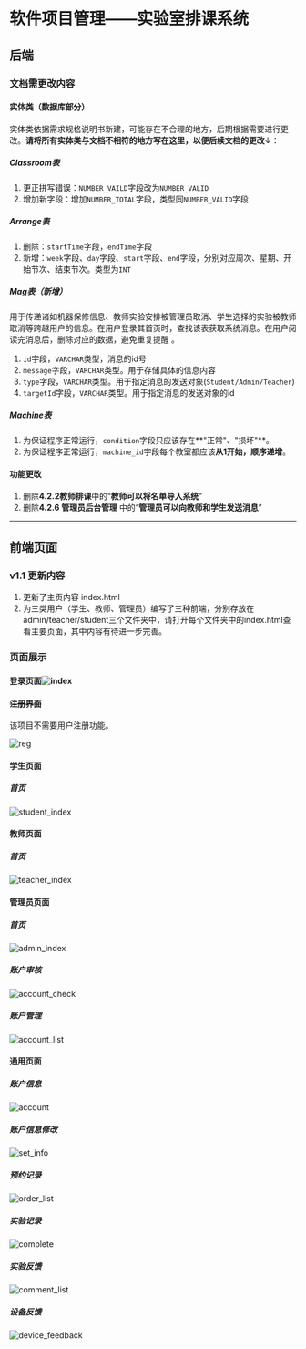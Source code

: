 # 软件项目管理——实验室排课系统

## 后端

### 文档需更改内容

#### 实体类（数据库部分）

实体类依据需求规格说明书新建，可能存在不合理的地方，后期根据需要进行更改。**请将所有实体类与文档不相符的地方写在这里，以便后续文档的更改**↓：

##### Classroom表

1. 更正拼写错误：`NUMBER_VAILD`字段改为`NUMBER_VALID`
2. 增加新字段：增加`NUMBER_TOTAL`字段，类型同`NUMBER_VALID`字段 

##### Arrange表

1. 删除：`startTime`字段，`endTime`字段
2. 新增：`week`字段、`day`字段、`start`字段、`end`字段，分别对应周次、星期、开始节次、结束节次。类型为`INT`

##### Mag表（新增）

​	用于传递诸如机器保修信息、教师实验安排被管理员取消、学生选择的实验被教师取消等跨越用户的信息。在用户登录其首页时，查找该表获取系统消息。在用户阅读完消息后，删除对应的数据，避免重复提醒 。

1. `id`字段，`VARCHAR`类型，消息的id号
2. `message`字段，`VARCHAR`类型。用于存储具体的信息内容
3. `type`字段，`VARCHAR`类型。用于指定消息的发送对象(`Student/Admin/Teacher`)
4. `targetId`字段，`VARCHAR`类型。用于指定消息的发送对象的id

##### Machine表

1. 为保证程序正常运行，`condition`字段只应该存在**"正常"、"损坏"**。
2. 为保证程序正常运行，`machine_id`字段每个教室都应该**从1开始，顺序递增**。

#### 功能更改

1. 删除**4.2.2教师排课**中的“**教师可以将名单导入系统**”
2. 删除**4.2.6 管理员后台管理** 中的“**管理员可以向教师和学生发送消息**”

------

## 前端页面

### v1.1 更新内容

1. 更新了主页内容 index.html
2. 为三类用户（学生、教师、管理员）编写了三种前端，分别存放在admin/teacher/student三个文件夹中，请打开每个文件夹中的index.html查看主要页面，其中内容有待进一步完善。

### 页面展示

#### 登录页面![index](pic/index.png)

#### ~~注册界面~~

该项目不需要用户注册功能。

![reg](pic/reg.png)

#### 学生页面

##### 首页

![student_index](pic/student/student_index.png)

#### 教师页面

##### 首页

![teacher_index](pic/teacher/teacher_index.png)

#### 管理员页面

##### 首页

![admin_index](pic/admin/admin_index.png)

##### 账户审核

![account_check](pic/admin/account_check.png)

##### 账户管理

![account_list](pic/admin/account_list.png)

#### 通用页面

##### 账户信息

![account](pic/common/account.png)

##### 账户信息修改

![set_info](pic/common/set_info.png)

##### 预约记录

![order_list](pic/common/order_list.png)

##### 实验记录

![complete](pic/common/complete.png)

##### 实验反馈

![comment_list](pic/common/comment_list.png)

##### 设备反馈

![device_feedback](pic/common/device_feedback.png)
